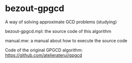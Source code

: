 # bezout-gpgcd
A way of solving approximate GCD problems (studying)

bezout-gpgcd.mpl: the source code of this algorithm

manual.mw: a manual about how to execute the source code

Code of the original GPGCD algorithm: https://github.com/atelieraterui/gpgcd
